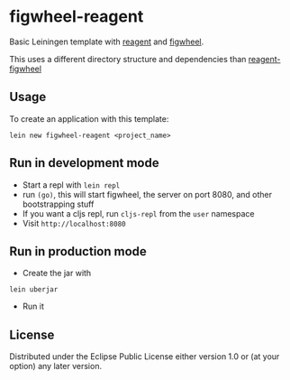 # figwheel-reagent

Basic Leiningen template with [reagent](https://github.com/holmsand/reagent)
and [figwheel](https://github.com/bhauman/lein-figwheel).

This uses a different directory structure and dependencies than [reagent-figwheel](https://github.com/gadfly361/reagent-figwheel)

## Usage

To create an application with this template:

```
lein new figwheel-reagent <project_name>
```

## Run in development mode

- Start a repl with `lein repl`
- run `(go)`, this will start figwheel, the server on port 8080, and other bootstrapping stuff
- If you want a cljs repl, run `cljs-repl` from the `user` namespace
- Visit `http://localhost:8080`

## Run in production mode
- Create the jar with

```
lein uberjar
```

- Run it

## License

Distributed under the Eclipse Public License either version 1.0 or (at
your option) any later version.
